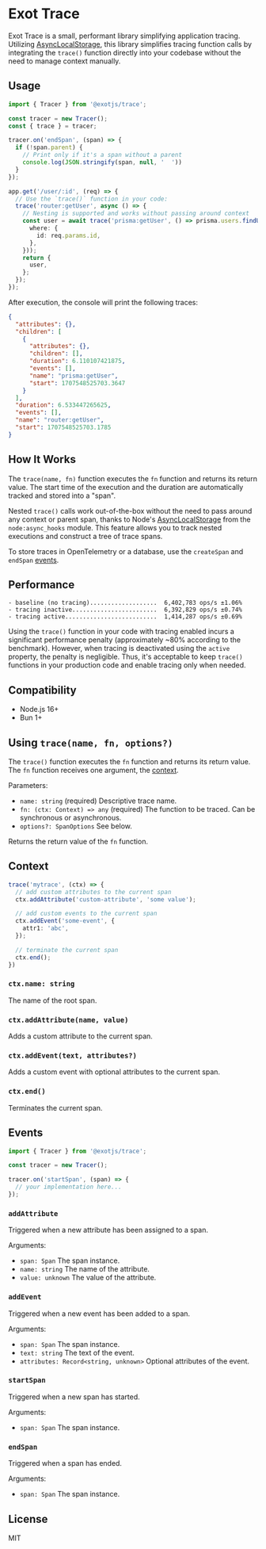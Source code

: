# Exot Trace

Exot Trace is a small, performant library simplifying application tracing. Utilizing [AsyncLocalStorage](https://nodejs.org/api/async_context.html#class-asynclocalstorage), this library simplifies tracing function calls by integrating the `trace()` function directly into your codebase without the need to manage context manually.

## Usage

```ts
import { Tracer } from '@exotjs/trace';

const tracer = new Tracer();
const { trace } = tracer;

tracer.on('endSpan', (span) => {
  if (!span.parent) {
    // Print only if it's a span without a parent
    console.log(JSON.stringify(span, null, '  '))
  }
});

app.get('/user/:id', (req) => {
  // Use the `trace()` function in your code:
  trace('router:getUser', async () => {
    // Nesting is supported and works without passing around context
    const user = await trace('prisma:getUser', () => prisma.users.findUnique({
      where: {
        id: req.params.id,
      },
    }));
    return {
      user,
    };
  });
});
```

After execution, the console will print the following traces:

```json
{
  "attributes": {},
  "children": [
    {
      "attributes": {},
      "children": [],
      "duration": 6.110107421875,
      "events": [],
      "name": "prisma:getUser",
      "start": 1707548525703.3647
    }
  ],
  "duration": 6.533447265625,
  "events": [],
  "name": "router:getUser",
  "start": 1707548525703.1785
}
```

## How It Works

The `trace(name, fn)` function executes the `fn` function and returns its return value. The start time of the execution and the duration are automatically tracked and stored into a "span".

Nested `trace()` calls work out-of-the-box without the need to pass around any context or parent span, thanks to Node's [AsyncLocalStorage](https://nodejs.org/api/async_context.html#class-asynclocalstorage) from the `node:async_hooks` module. This feature allows you to track nested executions and construct a tree of trace spans.

To store traces in OpenTelemetry or a database, use the `createSpan` and `endSpan` [events](#events).

## Performance

```
- baseline (no tracing)...................  6,402,783 ops/s ±1.06%
- tracing inactive........................  6,392,829 ops/s ±0.74%
- tracing active..........................  1,414,287 ops/s ±0.69%
```

Using the `trace()` function in your code with tracing enabled incurs a significant performance penalty (approximately ~80% according to the benchmark). However, when tracing is deactivated using the `active` property, the penalty is negligible. Thus, it's acceptable to keep `trace()` functions in your production code and enable tracing only when needed.

## Compatibility

- Node.js 16+
- Bun 1+

## Using `trace(name, fn, options?)`

The `trace()` function executes the `fn` function and returns its return value. The `fn` function receives one argument, the [context](#context).

Parameters:

- `name: string` (required) Descriptive trace name.
- `fn: (ctx: Context) => any` (required) The function to be traced. Can be synchronous or asynchronous.
- `options?: SpanOptions` See below.

Returns the return value of the `fn` function.

## Context

```ts
trace('mytrace', (ctx) => {
  // add custom attributes to the current span
  ctx.addAttribute('custom-attribute', 'some value');

  // add custom events to the current span
  ctx.addEvent('some-event', {
    attr1: 'abc',
  });

  // terminate the current span
  ctx.end();
})
```

### `ctx.name: string`

The name of the root span.

### `ctx.addAttribute(name, value)`

Adds a custom attribute to the current span.

### `ctx.addEvent(text, attributes?)`

Adds a custom event with optional attributes to the current span.

### `ctx.end()`

Terminates the current span.

## Events

```ts
import { Tracer } from '@exotjs/trace';

const tracer = new Tracer();

tracer.on('startSpan', (span) => {
  // your implementation here...
});
```

### `addAttribute`

Triggered when a new attribute has been assigned to a span.

Arguments:

- `span: Span` The span instance.
- `name: string` The name of the attribute.
- `value: unknown` The value of the attribute.

### `addEvent`

Triggered when a new event has been added to a span.

Arguments:

- `span: Span` The span instance.
- `text: string` The text of the event.
- `attributes: Record<string, unknown>` Optional attributes of the event.

### `startSpan`

Triggered when a new span has started.

Arguments:

- `span: Span` The span instance.

### `endSpan`

Triggered when a span has ended.

Arguments:

- `span: Span` The span instance.

## License

MIT
